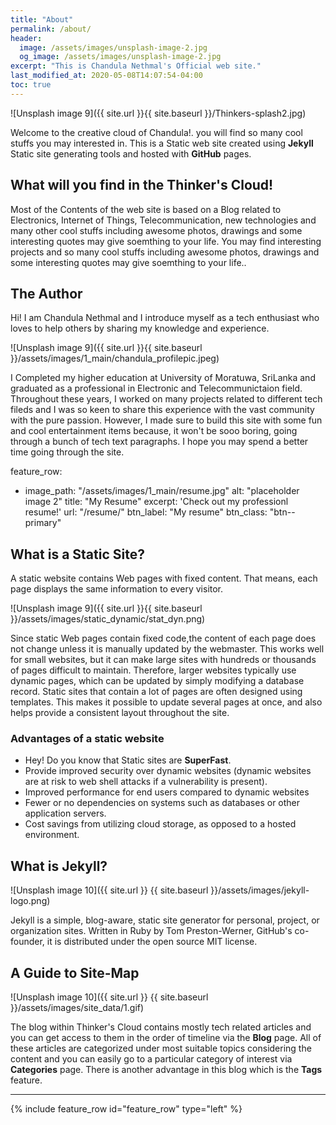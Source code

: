 ```yaml
---
title: "About"
permalink: /about/
header:
  image: /assets/images/unsplash-image-2.jpg
  og_image: /assets/images/unsplash-image-2.jpg
excerpt: "This is Chandula Nethmal's Official web site."
last_modified_at: 2020-05-08T14:07:54-04:00
toc: true
---
```

![Unsplash image 9]({{ site.url }}{{ site.baseurl }}/Thinkers-splash2.jpg)

Welcome to the creative cloud of Chandula!. you will find so many cool stuffs you may interested in. This is a Static web site created using **Jekyll** Static site generating tools and hosted with **GitHub** pages. 

## What will you find in the Thinker's Cloud!

Most of the Contents of the web site is based on a Blog related to Electronics, Internet of Things, Telecommunication, new technologies and many other cool stuffs including awesome photos, drawings and some interesting quotes may give soemthing to your life. You may find interesting projects and so many cool stuffs including awesome photos, drawings and some interesting quotes may give soemthing to your life..

## The Author

Hi! I am Chandula Nethmal and I introduce myself as a tech enthusiast who loves to help others by sharing my knowledge and experience.


![Unsplash image 9]({{ site.url }}{{ site.baseurl }}/assets/images/1_main/chandula_profilepic.jpeg)


I Completed my higher education at University of Moratuwa, SriLanka and graduated as a professional in Electronic and Telecommunictaion field. Throughout these years, I worked on many projects related to different tech fileds and I was so keen to share this experience with the vast community with the pure passion. However, I made sure to build this site with some fun and cool entertainment items because, it won't be sooo boring, going through a bunch of tech text paragraphs. I hope you may spend a better time going through the site.  

feature_row:
  - image_path: "/assets/images/1_main/resume.jpg"
    alt: "placeholder image 2"
    title: "My Resume"
    excerpt: 'Check out my professionl resume!'
    url: "/resume/"
    btn_label: "My resume"
    btn_class: "btn--primary"    

## What is a Static Site?

A static website contains Web pages with fixed content. That means, each page displays the same information to every visitor.


![Unsplash image 9]({{ site.url }}{{ site.baseurl }}/assets/images/static_dynamic/stat_dyn.png)

Since static Web pages contain fixed code,the content of each page does not change unless it is manually updated by the webmaster. This works well for small websites, but it can make large sites with hundreds or thousands of pages difficult to maintain. Therefore, larger websites typically use dynamic pages, which can be updated by simply modifying a database record. Static sites that contain a lot of pages are often designed using templates. This makes it possible to update several pages at once, and also helps provide a consistent layout throughout the site.

### Advantages of a static website

- Hey! Do you know that Static sites are **SuperFast**. 
- Provide improved security over dynamic websites (dynamic websites are at risk to web shell attacks if a vulnerability is present).
- Improved performance for end users compared to dynamic websites
- Fewer or no dependencies on systems such as databases or other application servers.
- Cost savings from utilizing cloud storage, as opposed to a hosted environment.

## What  is Jekyll?

![Unsplash image 10]({{ site.url }}
{{ site.baseurl }}/assets/images/jekyll-logo.png)

Jekyll is a simple, blog-aware, static site generator for personal, project, or organization sites. Written in Ruby by Tom Preston-Werner, GitHub's co-founder, it is distributed under the open source MIT license.

## A Guide to Site-Map
![Unsplash image 10]({{ site.url }}
{{ site.baseurl }}/assets/images/site_data/1.gif)

The blog within Thinker's Cloud contains mostly tech related articles and you can get access to them in the order of timeline via the **Blog** page. All of these articles are categorized under most suitable topics considering the content and you can easily go to a particular category of interest via **Categories** page. There is another advantage in this blog which is the **Tags** feature.


---

{% include feature_row id="feature_row" type="left" %}
